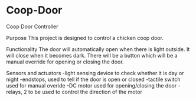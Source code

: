 # Coop-Door
Coop Door Controller

Purpose
This project is designed to control a chicken coop door.

Functionality
The door will automatically open when there is light outside.  It will close when it becomes dark.  There will be a button which will be a manual override for opening or closing the door.

Sensors and actuators
-light sensing device to check whether it is day or night
-endstops, used to tell if the door is open or closed
-tactile switch used for manual overide
-DC motor used for opening/closing the door
-relays, 2 to be used to control the direction of the motor
